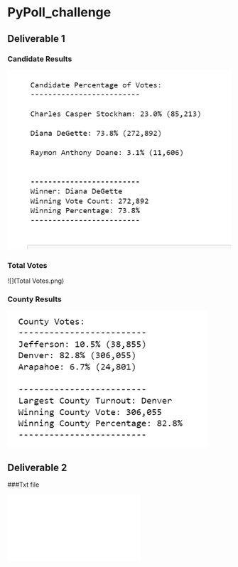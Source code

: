 # PyPoll_challenge

## Deliverable 1

### Candidate Results

![](candidate_results.png)

### Total Votes

![](Total Votes.png)


### County Results

![](County_Votes.png)


## Deliverable 2

###Txt file

![](election_analysis.txt)


